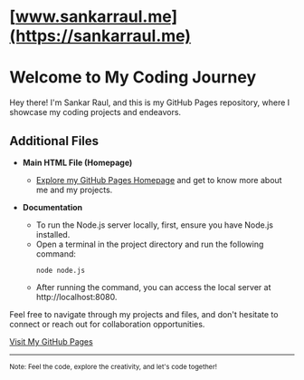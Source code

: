 # [www.sankarraul.me](https://sankarraul.me)
# Welcome to My Coding Journey

Hey there! I'm Sankar Raul, and this is my GitHub Pages repository, where I showcase my coding projects and endeavors.

## Additional Files

- **Main HTML File (Homepage)**
   - [Explore my GitHub Pages Homepage](https://sankarraul.me) and get to know more about me and my projects.

- **Documentation**
   - To run the Node.js server locally, first, ensure you have Node.js installed.
   - Open a terminal in the project directory and run the following command:
     ```
     node node.js
     ```
   - After running the command, you can access the local server at http://localhost:8080.

Feel free to navigate through my projects and files, and don't hesitate to connect or reach out for collaboration opportunities.

[Visit My GitHub Pages](https://sankarraul.me)

---

<sub>Note: Feel the code, explore the creativity, and let's code together!</sub>
